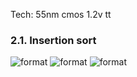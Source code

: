 Tech: 55nm cmos 1.2v tt 

### 2.1. Insertion sort
![format](https://github.com/BHa2R00/learn_introduction_to_algorithm/blob/main/rtl/20231210151724_1105x456_scrot.png)
![format](https://github.com/BHa2R00/learn_introduction_to_algorithm/blob/main/tb/20231210151825_1342x894_scrot.png)
![format](https://github.com/BHa2R00/learn_introduction_to_algorithm/blob/main/work/20231210154952_861x772_scrot.png)
